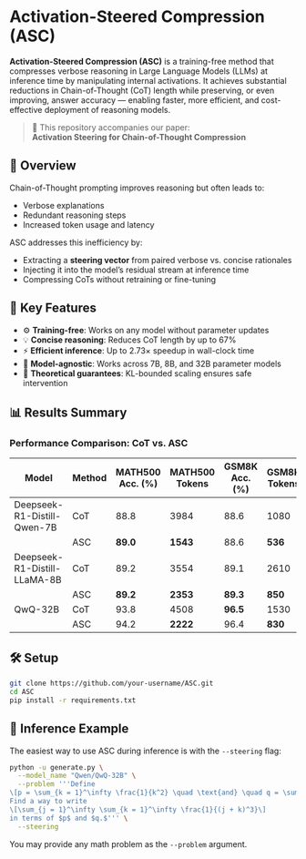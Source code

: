 # Activation-Steered Compression (ASC)

**Activation-Steered Compression (ASC)** is a training-free method that compresses verbose reasoning in Large Language Models (LLMs) at inference time by manipulating internal activations. It achieves substantial reductions in Chain-of-Thought (CoT) length while preserving, or even improving, answer accuracy — enabling faster, more efficient, and cost-effective deployment of reasoning models.

> 📄 This repository accompanies our paper:  
> **Activation Steering for Chain-of-Thought Compression**

## 🚀 Overview

Chain-of-Thought prompting improves reasoning but often leads to:
- Verbose explanations
- Redundant reasoning steps
- Increased token usage and latency

ASC addresses this inefficiency by:
- Extracting a **steering vector** from paired verbose vs. concise rationales
- Injecting it into the model’s residual stream at inference time
- Compressing CoTs without retraining or fine-tuning

## 🧠 Key Features

- ⚙️ **Training-free**: Works on any model without parameter updates
- 💡 **Concise reasoning**: Reduces CoT length by up to 67%
- ⚡ **Efficient inference**: Up to 2.73× speedup in wall-clock time
- 🧪 **Model-agnostic**: Works across 7B, 8B, and 32B parameter models
- 📐 **Theoretical guarantees**: KL-bounded scaling ensures safe intervention

## 📊 Results Summary

### Performance Comparison: CoT vs. ASC

| Model                          | Method | MATH500 Acc. (%) | MATH500 Tokens | GSM8K Acc. (%) | GSM8K Tokens |
|-------------------------------|--------|------------------|----------------|----------------|--------------|
| Deepseek-R1-Distill-Qwen-7B   | CoT    | 88.8             | 3984           | 88.6           | 1080         |
|                               | ASC    | **89.0**         | **1543**       | 88.6           | **536**      |
| Deepseek-R1-Distill-LLaMA-8B  | CoT    | 89.2             | 3554           | 89.1           | 2610         |
|                               | ASC    | **89.2**         | **2353**       | **89.3**       | **850**      |
| QwQ-32B                       | CoT    | 93.8             | 4508           | **96.5**       | 1530         |
|                               | ASC    | 94.2             | **2222**       | 96.4           | **830**      |


## 🛠️ Setup

```bash
git clone https://github.com/your-username/ASC.git
cd ASC
pip install -r requirements.txt
```

## 🧪 Inference Example

The easiest way to use ASC during inference is with the `--steering` flag:

```bash
python -u generate.py \
  --model_name "Qwen/QwQ-32B" \
  --problem '''Define
\[p = \sum_{k = 1}^\infty \frac{1}{k^2} \quad \text{and} \quad q = \sum_{k = 1}^\infty \frac{1}{k^3}.\]
Find a way to write
\[\sum_{j = 1}^\infty \sum_{k = 1}^\infty \frac{1}{(j + k)^3}\]
in terms of $p$ and $q.$''' \
  --steering
```
You may provide any math problem as the `--problem` argument. 


